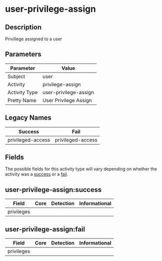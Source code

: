 user-privilege-assign
=====================

Description
-----------
Privillege assigned to a user

Parameters
----------
| Parameter     | Value                 |
| ------------- | --------------------- |
| Subject       | user                  |
| Activity      | privilege-assign      |
| Activity Type | user-privilege-assign |
| Pretty Name   | User Privilege Assign |

Legacy Names
------------
| Success               | Fail                  |
| --------------------- | --------------------- |
| privileged-access<br> | privileged-access<br> |

Fields
------

The possible fields for this activity type will vary depending on whether the activity was a [success](#user-privilege-assignsuccess) or a [fail](#user-privilege-assignfail).


user-privilege-assign:success
-----------------------------

| Field      | Core | Detection | Informational |
| ---------- | ---- | --------- | ------------- |
| privileges |      |           |               |

user-privilege-assign:fail
--------------------------

| Field      | Core | Detection | Informational |
| ---------- | ---- | --------- | ------------- |
| privileges |      |           |               |